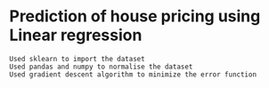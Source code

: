 # Prediction of house pricing using Linear regression 

	Used sklearn to import the dataset
	Used pandas and numpy to normalise the dataset
	Used gradient descent algorithm to minimize the error function
	

